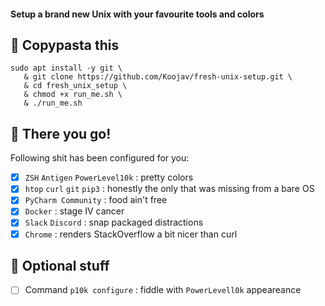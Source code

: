 #### Setup a brand new Unix with your favourite tools and colors


## 🍝 Copypasta this
```
sudo apt install -y git \
   & git clone https://github.com/Koojav/fresh-unix-setup.git \
   & cd fresh_unix_setup \
   & chmod +x run_me.sh \
   & ./run_me.sh
```

## 🎉 There you go!

Following shit has been configured for you:
- [x] `ZSH` `Antigen` `PowerLevel10k` : pretty colors
- [x] `htop` `curl` `git` `pip3` : honestly the only that was missing from a bare OS
- [x] `PyCharm Community` : food ain't free
- [x] `Docker` : stage IV cancer
- [x] `Slack` `Discord` : snap packaged distractions
- [x] `Chrome` : renders StackOverflow a bit nicer than curl

## 📌 Optional stuff

- [ ] Command `p10k configure` : fiddle with `PowerLevell0k` appeareance
